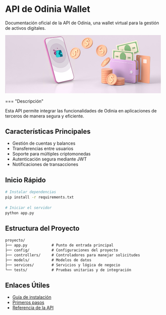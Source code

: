 # API de Odinia Wallet

Documentación oficial de la API de Odinia, una wallet virtual para la gestión de activos digitales.

![Odinia Wallet](img/La_billetera_virtual.jpg)

=== "Descripción"

Esta API permite integrar las funcionalidades de Odinia en aplicaciones de terceros de manera segura y eficiente.

## Características Principales

- Gestión de cuentas y balances
- Transferencias entre usuarios
- Soporte para múltiples criptomonedas
- Autenticación segura mediante JWT
- Notificaciones de transacciones

## Inicio Rápido

```bash
# Instalar dependencias
pip install -r requirements.txt

# Iniciar el servidor
python app.py
```

## Estructura del Proyecto

```
proyecto/
├── app.py           # Punto de entrada principal
├── config/          # Configuraciones del proyecto
├── controllers/     # Controladores para manejar solicitudes
├── models/          # Modelos de datos
├── services/        # Servicios y lógica de negocio
└── tests/           # Pruebas unitarias y de integración
```

## Enlaces Útiles

- [Guía de instalación](guia/instalacion.md)
- [Primeros pasos](guia/primeros-pasos.md)
- [Referencia de la API](api/overview.md)
